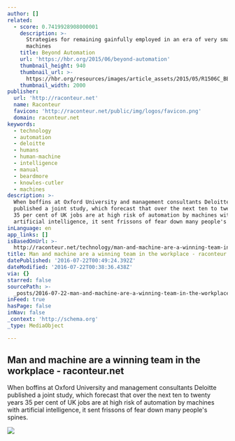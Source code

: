 ```yaml
---
author: []
related:
  - score: 0.7419928908000001
    description: >-
      Strategies for remaining gainfully employed in an era of very smart
      machines
    title: Beyond Automation
    url: 'https://hbr.org/2015/06/beyond-automation'
    thumbnail_height: 940
    thumbnail_url: >-
      https://hbr.org/resources/images/article_assets/2015/05/R1506C_BENNETT_DAVENPORT.jpg
    thumbnail_width: 2000
publisher:
  url: 'http://raconteur.net'
  name: Raconteur
  favicon: 'http://raconteur.net/public/img/logos/favicon.png'
  domain: raconteur.net
keywords:
  - technology
  - automation
  - deloitte
  - humans
  - human-machine
  - intelligence
  - manual
  - beardmore
  - knowles-cutler
  - machines
description: >-
  When boffins at Oxford University and management consultants Deloitte
  published a joint study, which forecast that over the next ten to twenty years
  35 per cent of UK jobs are at high risk of automation by machines with
  artificial intelligence, it sent frissons of fear down many people's spines.
inLanguage: en
app_links: []
isBasedOnUrl: >-
  http://raconteur.net/technology/man-and-machine-are-a-winning-team-in-the-workplace
title: Man and machine are a winning team in the workplace - raconteur.net
datePublished: '2016-07-22T00:49:24.392Z'
dateModified: '2016-07-22T00:38:36.438Z'
via: {}
starred: false
sourcePath: >-
  _posts/2016-07-22-man-and-machine-are-a-winning-team-in-the-workplace-racont.md
inFeed: true
hasPage: false
inNav: false
_context: 'http://schema.org'
_type: MediaObject

---
```

<article style=""><h1>Man and machine are a winning team in the workplace - raconteur.net</h1><p>When boffins at Oxford University and management consultants Deloitte published a joint study, which forecast that over the next ten to twenty years 35 per cent of UK jobs are at high risk of automation by machines with artificial intelligence, it sent frissons of fear down many people's spines.</p><img src="http://raconteur.net/admin/../public/img/articles/2015/12/Man-and-machine-360x203.jpg" /></article>